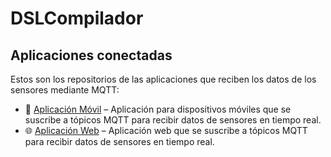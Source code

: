 # DSLCompilador

## Aplicaciones conectadas

Estos son los repositorios de las aplicaciones que reciben los datos de los sensores mediante MQTT:

- 📱 [Aplicación Móvil](https://github.com/RodrigoCari/SensorMQTTApp) – Aplicación para dispositivos móviles que se suscribe a tópicos MQTT para recibir datos de sensores en tiempo real.
- 🌐 [Aplicación Web](https://github.com/RodrigoCari/SensorMQTTWeb) – Aplicación web que se suscribe a tópicos MQTT para recibir datos de sensores en tiempo real.
